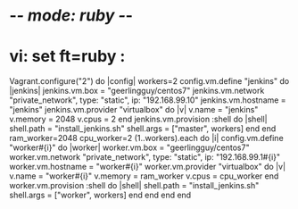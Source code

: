  # -*- mode: ruby -*-
 # vi: set ft=ruby :

Vagrant.configure("2") do |config|
    workers=2
    config.vm.define "jenkins" do |jenkins|
      jenkins.vm.box = "geerlingguy/centos7"
      jenkins.vm.network "private_network", type: "static", ip: "192.168.99.10"
      jenkins.vm.hostname = "jenkins"
      jenkins.vm.provider "virtualbox" do |v|
        v.name = "jenkins"
        v.memory = 2048
        v.cpus = 2
      end
      jenkins.vm.provision :shell do |shell|
        shell.path = "install_jenkins.sh"
        shell.args = ["master", workers]
      end
    end
    ram_worker=2048
    cpu_worker=2
    (1..workers).each do |i|
      config.vm.define "worker#{i}" do |worker|
        worker.vm.box = "geerlingguy/centos7"
        worker.vm.network "private_network", type: "static", ip: "192.168.99.1#{i}"
        worker.vm.hostname = "worker#{i}"
        worker.vm.provider "virtualbox" do |v|
          v.name = "worker#{i}"
          v.memory = ram_worker
          v.cpus = cpu_worker
        end
        worker.vm.provision :shell do |shell|
          shell.path = "install_jenkins.sh"
          shell.args = ["worker", workers]
        end
      end
    end
  end